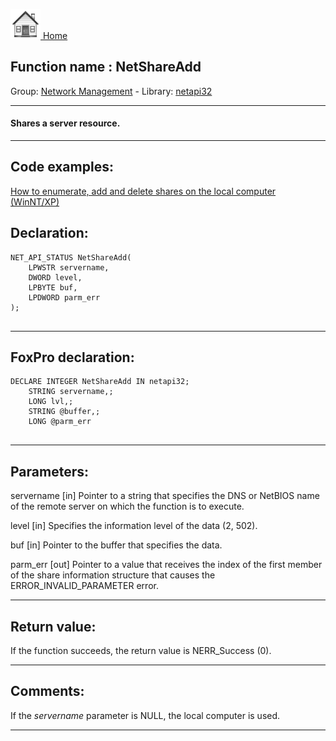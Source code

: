[<img src="../../images/home.png"> Home ](https://github.com/VFPX/Win32API)  

## Function name : NetShareAdd
Group: [Network Management](../../functions_group.md#Network_Management)  -  Library: [netapi32](../../libraries.md#netapi32)  
***  


#### Shares a server resource.
***  


## Code examples:
[How to enumerate, add and delete shares on the local computer (WinNT/XP)](../../samples/sample_351.md)  

## Declaration:
```foxpro  
NET_API_STATUS NetShareAdd(
	LPWSTR servername,
	DWORD level,
	LPBYTE buf,
	LPDWORD parm_err
);
  
```  
***  


## FoxPro declaration:
```foxpro  
DECLARE INTEGER NetShareAdd IN netapi32;
	STRING servername,;
	LONG lvl,;
	STRING @buffer,;
	LONG @parm_err
  
```  
***  


## Parameters:
servername 
[in] Pointer to a string that specifies the DNS or NetBIOS name of the remote server on which the function is to execute.

level 
[in] Specifies the information level of the data (2, 502).

buf 
[in] Pointer to the buffer that specifies the data.

parm_err 
[out] Pointer to a value that receives the index of the first member of the share information structure that causes the ERROR_INVALID_PARAMETER error.  
***  


## Return value:
If the function succeeds, the return value is NERR_Success (0).  
***  


## Comments:
If the <Em>servername</Em> parameter is NULL, the local computer is used.  
  
***  

